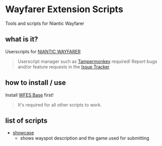 # Wayfarer Extension Scripts

Tools and scripts for Niantic Wayfarer

## what is it?
Userscripts for [NIANTIC WAYFARER](https://wayfarer.nianticlabs.com/)
> Userscript manager such as [Tampermonkey](https://tampermonkey.net/) required!
> Report bugs and/or feature requests in the [Issue Tracker](https://gitlab.com/fotofreund0815/WFES/issues)

## how to install / use
Install [WFES Base](https://gitlab.com/fotofreund0815/WFES/-/raw/main/wfes-base.user.js) first!
> It's required for all other scripts to work.

## list of scripts
* [showcase](https://gitlab.com/fotofreund0815/WFES/-/raw/main/wfes-showcase.user.js)
    - shows wayspot description and the game used for submitting 